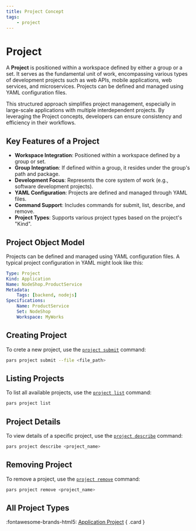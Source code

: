 ```yaml
---
title: Project Concept
tags:
    - project
---
```


# Project

A **Project** is positioned within a workspace defined by either a group or a set. It serves as the fundamental unit of work, encompassing various types of development projects such as web APIs, mobile applications, web services, and microservices. Projects can be defined and managed using YAML configuration files.


This structured approach simplifies project management, especially in large-scale applications with multiple interdependent projects. By leveraging the Project concepts, developers can ensure consistency and efficiency in their workflows.

## Key Features of a Project

- **Workspace Integration**: Positioned within a workspace defined by a group or set.
- **Group Integration**: If defined within a group, it resides under the group's path and package.
- **Development Focus**: Represents the core system of work (e.g., software development projects).
- **YAML Configuration**: Projects are defined and managed through YAML files.
- **Command Support**: Includes commands for submit, list, describe, and remove.
- **Project Types**: Supports various project types based on the project's "Kind".


## Project Object Model

Projects can be defined and managed using YAML configuration files. A typical project configuration in YAML might look like this:

```yaml
Type: Project
Kind: Application
Name: NodeShop.ProductService
Metadata:
    Tags: [backend, nodejs]
Specifications:
    Name: ProductService
    Set: NodeShop
    Workspace: MyWorks
```



## Creating Project

To crete a new project, use the [`project submit`][project_submit_command] command:

```sh
pars project submit --file <file_path>
```


## Listing Projects


To list all available projects, use the [`project list`][project_list_command] command:


```sh
pars project list
```


## Project Details

To view details of a specific project, use the [`project describe`][project_describe_command] command:


```sh
pars project describe <project_name>
```


## Removing Project

To remove a project, use the [`project remove`][project_remove_command] command:


```sh
pars project remove <project_name>
```

## All Project Types

<div class="grid" markdown>

:fontawesome-brands-html5: [Application Project][application_project]
{ .card }

</div>




<!-- Additional links -->

[application_project]: ./application-project.md
[project_command]: ../../guides/commands/project/index.md
[project_submit_command]: ../../guides/commands/project/submit.md
[project_list_command]: ../../guides/commands/project/list.md
[project_describe_command]: ../../guides/commands/project/describe.md
[project_remove_command]: ../../guides/commands/project/remove.md